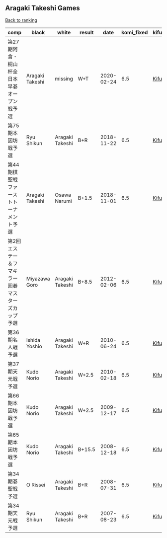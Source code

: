 ## Aragaki Takeshi Games

[Back to ranking](../../index.md)




| **comp** | **black** | **white** | **result** | **date** | **komi_fixed** | **kifu** | 
| --- | --- | --- | --- | --- | --- | --- |
| 第27期阿含・桐山杯全日本早碁オープン戦予選 | Aragaki Takeshi | missing | W+T | 2020-02-24 | 6.5 | [Kifu](https://kifudepot.net/kifucontents.php?id=LOyM2S9RVqj95tBbMl5BSg%3D%3D) | 
| 第75期本因坊戦予選 | Ryu Shikun | Aragaki Takeshi | B+R | 2018-11-22 | 6.5 | [Kifu](https://kifudepot.net/kifucontents.php?id=e0th8ubMsKWUnnxp681AMA%3D%3D) | 
| 第44期棋聖戦ファーストトーナメント予選 | Aragaki Takeshi | Osawa Narumi | B+1.5 | 2018-11-01 | 6.5 | [Kifu](https://kifudepot.net/kifucontents.php?id=XfQdPFqDPwIFoUCjYRw1jQ%3D%3D) | 
| 第2回エステー＆フマキラー囲碁マスターズカップ予選 | Miyazawa Goro | Aragaki Takeshi | B+8.5 | 2012-02-06 | 6.5 | [Kifu](https://kifudepot.net/kifucontents.php?id=LxlUmYr6oTscCzqZC1akKg%3D%3D) | 
| 第36期名人戦予選 | Ishida Yoshio | Aragaki Takeshi | W+R | 2010-06-24 | 6.5 | [Kifu](https://kifudepot.net/kifucontents.php?id=J6Dwnf6yqPXHvS71QZXPUw%3D%3D) | 
| 第37期天元戦予選 | Kudo Norio | Aragaki Takeshi | W+2.5 | 2010-02-18 | 6.5 | [Kifu](https://kifudepot.net/kifucontents.php?id=HMIpsWjIiR6kcMKeUwmi0g%3D%3D) | 
| 第66期本因坊戦予選 | Kudo Norio | Aragaki Takeshi | W+2.5 | 2009-12-17 | 6.5 | [Kifu](https://kifudepot.net/kifucontents.php?id=eNcZUgFt8T%2F50dR64k8Wzw%3D%3D) | 
| 第65期本因坊戦予選 | Kudo Norio | Aragaki Takeshi | B+15.5 | 2008-12-18 | 6.5 | [Kifu](https://kifudepot.net/kifucontents.php?id=LKvImS0YT3T27Rze98KZXw%3D%3D) | 
| 第34期碁聖戦予選 | O Rissei | Aragaki Takeshi | B+R | 2008-07-31 | 6.5 | [Kifu](https://kifudepot.net/kifucontents.php?id=LUJlFVerxvvnvawxjiviCA%3D%3D) | 
| 第34期天元戦予選 | Ryu Shikun | Aragaki Takeshi | B+R | 2007-08-23 | 6.5 | [Kifu](https://kifudepot.net/kifucontents.php?id=Fl2KyhlOzjNbWaPVuVoSUA%3D%3D) |




